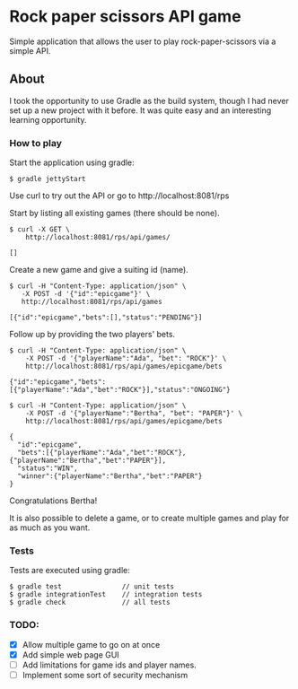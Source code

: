 # Rock paper scissors API game

Simple application that allows the user to play rock-paper-scissors via a simple API.

## About

I took the opportunity to use Gradle as the build system, though I had never set up a new project with it before. It was
 quite easy and an interesting learning opportunity.

### How to play

Start the application using gradle:
 
```
$ gradle jettyStart
```

Use curl to try out the API or go to http://localhost:8081/rps

Start by listing all existing games (there should be none).

```
$ curl -X GET \
    http://localhost:8081/rps/api/games/
  
[]  
```

Create a new game and give a suiting id (name).

```
$ curl -H "Content-Type: application/json" \
   -X POST -d '{"id":"epicgame"}' \
   http://localhost:8081/rps/api/games

[{"id":"epicgame","bets":[],"status":"PENDING"}]
```

Follow up by providing the two players' bets.

```
$ curl -H "Content-Type: application/json" \
    -X POST -d '{"playerName":"Ada", "bet": "ROCK"}' \
    http://localhost:8081/rps/api/games/epicgame/bets

{"id":"epicgame","bets":[{"playerName":"Ada","bet":"ROCK"}],"status":"ONGOING"}

$ curl -H "Content-Type: application/json" \
    -X POST -d '{"playerName":"Bertha", "bet": "PAPER"}' \
    http://localhost:8081/rps/api/games/epicgame/bets

{
  "id":"epicgame",
  "bets":[{"playerName":"Ada","bet":"ROCK"},{"playerName":"Bertha","bet":"PAPER"}],
  "status":"WIN",
  "winner":{"playerName":"Bertha","bet":"PAPER"}
}
```

Congratulations Bertha!

It is also possible to delete a game, or to create multiple games and play for as much as you want.

### Tests

Tests are executed using gradle:

```
$ gradle test               // unit tests
$ gradle integrationTest    // integration tests
$ gradle check              // all tests
```

### TODO:

- [x] Allow multiple game to go on at once
- [x] Add simple web page GUI
- [ ] Add limitations for game ids and player names.
- [ ] Implement some sort of security mechanism
